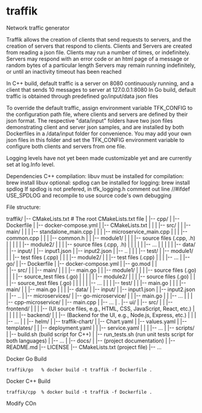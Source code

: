 # traffik
Network traffic generator

Traffik allows the creation of clients that send requests to servers, and the creation of servers that respond to clients. Clients and Servers are created from reading a json file. Clients may run a number of times, or indefinitely.
Servers may respond with an error code or an html page of a message or random bytes of a particular length Servers may remain running indefinitely, or until an inactivity timeout has been reached

In C++ build, default traffic is a server on 8080 continuously running, and a client that sends 10 messages to server at 127.0.0.1:8080
In Go build, default traffic is obtained through predefined go/input/data json files

To override the default traffic, assign environment variable TFK_CONFIG to the configuration path file, where clients and servers are defined by their json format.  The respective "data/input" folders have two json files demonstrating client and server json samples, and are installed by both Dockerfiles in a /data/input folder for convenience.  You may add your own json files in this folder and set the TFK_CONFIG environment variable to configure both clients and servers from one file.

Logging levels have not yet been made customizable yet and are currently set at log.Info level.


Dependencies C++ compilation: 
libuv must be installed for compilation: brew install libuv 
optional: spdlog can be installed for logging: brew install spdlog 
If spdlog is not prefered, in tfk_logging.h comment out line //#ifdef USE_SPDLOG and recompile to use source code's own debugging

File structure:

traffik/
|-- CMakeLists.txt  # The root CMakeLists.txt file
|
|-- cpp/
|   |-- Dockerfile
|   |-- docker-compose.yml
|   |-- CMakeLists.txt
|   |
|   |-- src/
|   |   |-- main/
|   |   |   |-- standalone_main.cpp
|   |   |   |-- microservice_main.cpp
|   |   |   |-- common.cpp
|   |   |   |-- common.h
|   |   |-- module1/
|   |   |   |-- source files (.cpp, .h)
|   |   |
|   |   |-- module2/
|   |   |   |-- source files (.cpp, .h)
|   |   |
|   |   |-- ...
|   |
|   |
|   |-- data/
|      |-- input/
|         |-- input1.json
|         |-- input2.json
|         |-- ..
|   |
|   |-- test/
|       |-- module1/
|       |   |-- test files (.cpp)
|       |
|       |-- module2/
|       |   |-- test files (.cpp)
|       |
|       |-- ...
|
|-- go/
|   |-- Dockerfile
|   |-- docker-compose.yml
|   |-- go.mod
|   |    
|   |-- src/
|   |   |-- main/
|   |   |   |-- main.go
|   |   |-- module1/
|   |   |   |-- source files (.go)
|   |   |   |-- source_test files (.go)
|   |   |
|   |   |-- module2/
|   |   |   |-- source files (.go)
|   |   |   |-- source_test files (.go)
|   |   |
|   |   |-- ...
|   |
|   |-- test/
|   |   |-- main.go
|   |
|   |-- main/ 
|   |   |-- main.go
|   |
|   |-- data/
|       |-- input/
|           |-- input1.json
|           |-- input2.json
|           |-- ..
|
|-- microservices/
|   |-- go-microservice/
|   |   |-- main.go
|   |   |-- ...
|   |
|   |-- cpp-microservice/
|       |-- main.cpp
|       |-- ...
|
.
|-- ui/
|   |-- src/
|   |   |-- frontend/
|   |   |   |-- (UI source files, e.g., HTML, CSS, JavaScript, React, etc.)
|   |   |
|   |   |-- backend/
|   |       |-- (Backend for the UI, e.g., Node.js, Express, etc.)
|   |
|   |-- ...
|
|
|-- helm/
|   |-- traffik-chart/
|       |-- Chart.yaml
|       |-- values.yaml
|       |-- templates/
|       |   |-- deployment.yaml
|       |   |-- service.yaml
|       |
|       |-- ...
|
|-- scripts/
|   |-- build.sh (build script for C++)
|   |-- run_tests.sh (run unit tests script for both languages)
|   |-- ...
|
|-- docs/
|   |-- (project documentation)
|
|-- README.md
|-- LICENSE
|-- CMakeLists.txt (project file)
|-- ...

Docker Go Build

    traffik/go   % docker build -t traffik -f Dockerfile .
    

Docker C++ Build

    traffik/cpp  % docker build -t traffik -f Dockerfile .

Modify COn    
    

